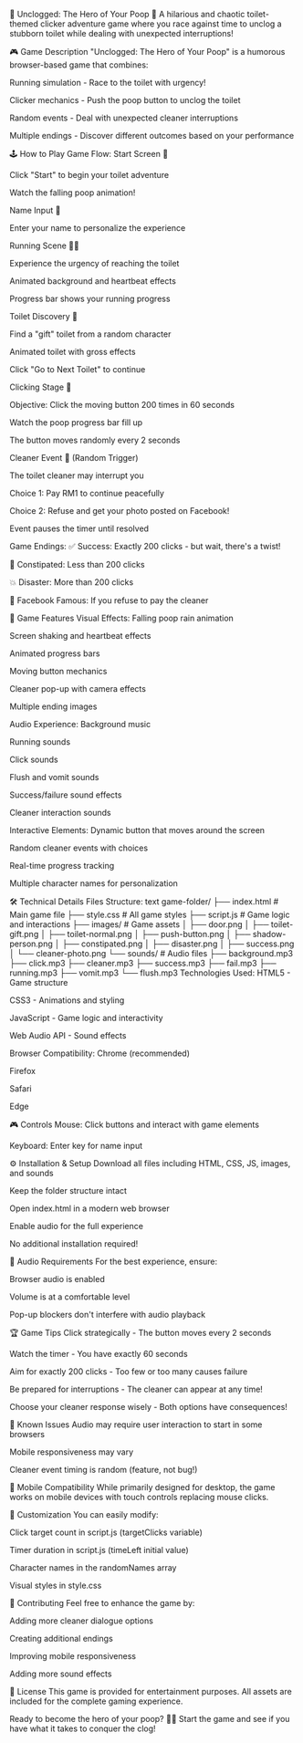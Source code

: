 🚽 Unclogged: The Hero of Your Poop 💩
A hilarious and chaotic toilet-themed clicker adventure game where you race against time to unclog a stubborn toilet while dealing with unexpected interruptions!

🎮 Game Description
"Unclogged: The Hero of Your Poop" is a humorous browser-based game that combines:

Running simulation - Race to the toilet with urgency!

Clicker mechanics - Push the poop button to unclog the toilet

Random events - Deal with unexpected cleaner interruptions

Multiple endings - Discover different outcomes based on your performance

🕹️ How to Play
Game Flow:
Start Screen 🚪

Click "Start" to begin your toilet adventure

Watch the falling poop animation!

Name Input 👤

Enter your name to personalize the experience

Running Scene 🏃‍♂️

Experience the urgency of reaching the toilet

Animated background and heartbeat effects

Progress bar shows your running progress

Toilet Discovery 🎁

Find a "gift" toilet from a random character

Animated toilet with gross effects

Click "Go to Next Toilet" to continue

Clicking Stage 💩

Objective: Click the moving button 200 times in 60 seconds

Watch the poop progress bar fill up

The button moves randomly every 2 seconds

Cleaner Event 🧹 (Random Trigger)

The toilet cleaner may interrupt you

Choice 1: Pay RM1 to continue peacefully

Choice 2: Refuse and get your photo posted on Facebook!

Event pauses the timer until resolved

Game Endings:
✅ Success: Exactly 200 clicks - but wait, there's a twist!

💩 Constipated: Less than 200 clicks

💥 Disaster: More than 200 clicks

📸 Facebook Famous: If you refuse to pay the cleaner

🎯 Game Features
Visual Effects:
Falling poop rain animation

Screen shaking and heartbeat effects

Animated progress bars

Moving button mechanics

Cleaner pop-up with camera effects

Multiple ending images

Audio Experience:
Background music

Running sounds

Click sounds

Flush and vomit sounds

Success/failure sound effects

Cleaner interaction sounds

Interactive Elements:
Dynamic button that moves around the screen

Random cleaner events with choices

Real-time progress tracking

Multiple character names for personalization

🛠️ Technical Details
Files Structure:
text
game-folder/
├── index.html          # Main game file
├── style.css           # All game styles
├── script.js           # Game logic and interactions
├── images/             # Game assets
│   ├── door.png
│   ├── toilet-gift.png
│   ├── toilet-normal.png
│   ├── push-button.png
│   ├── shadow-person.png
│   ├── constipated.png
│   ├── disaster.png
│   ├── success.png
│   └── cleaner-photo.png
└── sounds/             # Audio files
    ├── background.mp3
    ├── click.mp3
    ├── cleaner.mp3
    ├── success.mp3
    ├── fail.mp3
    ├── running.mp3
    ├── vomit.mp3
    └── flush.mp3
Technologies Used:
HTML5 - Game structure

CSS3 - Animations and styling

JavaScript - Game logic and interactivity

Web Audio API - Sound effects

Browser Compatibility:
Chrome (recommended)

Firefox

Safari

Edge

🎮 Controls
Mouse: Click buttons and interact with game elements

Keyboard: Enter key for name input

⚙️ Installation & Setup
Download all files including HTML, CSS, JS, images, and sounds

Keep the folder structure intact

Open index.html in a modern web browser

Enable audio for the full experience

No additional installation required!

🎵 Audio Requirements
For the best experience, ensure:

Browser audio is enabled

Volume is at a comfortable level

Pop-up blockers don't interfere with audio playback

🏆 Game Tips
Click strategically - The button moves every 2 seconds

Watch the timer - You have exactly 60 seconds

Aim for exactly 200 clicks - Too few or too many causes failure

Be prepared for interruptions - The cleaner can appear at any time!

Choose your cleaner response wisely - Both options have consequences!

🐛 Known Issues
Audio may require user interaction to start in some browsers

Mobile responsiveness may vary

Cleaner event timing is random (feature, not bug!)

📱 Mobile Compatibility
While primarily designed for desktop, the game works on mobile devices with touch controls replacing mouse clicks.

🎨 Customization
You can easily modify:

Click target count in script.js (targetClicks variable)

Timer duration in script.js (timeLeft initial value)

Character names in the randomNames array

Visual styles in style.css

🤝 Contributing
Feel free to enhance the game by:

Adding more cleaner dialogue options

Creating additional endings

Improving mobile responsiveness

Adding more sound effects

📄 License
This game is provided for entertainment purposes. All assets are included for the complete gaming experience.

Ready to become the hero of your poop? 🚽💩 Start the game and see if you have what it takes to conquer the clog!
